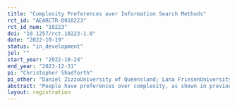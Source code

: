 ```yaml
---
title: "Complexity Preferences over Information Search Methods"
rct_id: "AEARCTR-0010223"
rct_id_num: "10223"
doi: "10.1257/rct.10223-1.0"
date: "2022-10-19"
status: "in_development"
jel: ""
start_year: "2022-10-24"
end_year: "2023-12-31"
pi: "Christopher Shadforth"
pi_other: "Daniel ZizzoUniversity of Queensland; Lana FriesenUniversity of Queensland; Luk PeetersCSIRO"
abstract: "People have preferences over complexity, as shown in previous studies of complexity preferences over gambles. However, complexity preferences over information methods – ways of receiving information about the state of the world – have not been studied. This is despite the ubiquity of situations where people have a choice between information methods. In this experiment, preferences over complexity of information methods are measured by participants making choices between pairs of information methods that differ in informativeness and/or complexity. After choosing an information method, they then use it in a ball-and-urn belief updating task to estimate the probability that a particular urn was chosen. Differences in choices between pairs of information methods allow observation of complexity preferences."
layout: registration
---
```


